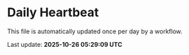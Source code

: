 # Daily Heartbeat
This file is automatically updated once per day by a workflow.

Last update: **2025-10-26 05:29:09 UTC**
